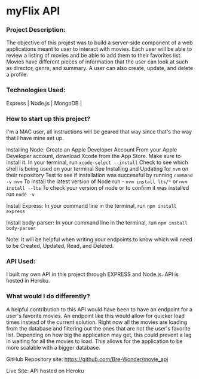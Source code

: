 # myFlix API

### Project Description: 
The objective of this projest was to build a server-side component of a web applications meant to user to interact with movies. Each user will be able to review a listing of movies and be able to add them to their favorites list. Movies have different pieces of information that the user can look at such as director, genre, and summary. A user can also create, update, and delete a profile. 

### Technologies Used: 
Express | Node.js | MongoDB | 


### How to start up this project?
I'm a MAC user, all instructions will be geared that way since that's the way that I have mine set up. 

Installing Node: 
  Create an Apple Developer Account
  From your Apple Developer account, download Xcode from the App Store. Make sure to install it.
  In your terminal, run `xcode-select --install`
  Check to see which shell is being used on your terminal
  See Installing and Updating for `nvm` on their repository
  Test to see if installation was successful by running `command -v nvm`
  To install the latest version of Node run - `nvm install lts/*` or `nvm install --lts`
  To check your version of node or to confirm it was installed run `node -v`

Install Express: 
  In your command line in the terminal, run `npm install express`

Install body-parser:
  In your command line in the terminal, run `npm install body-parser`

Note: It will be helpful when writing your endpoints to know which will need to be Created, Updated, Read, and Deleted. 

### API Used:
I built my own API in this project through EXPRESS and Node.js. API is hosted in Heroku.


### What would I do differently? 
A helpful contribution to this API would have been to have an endpoint for a user's favorite movies. An endpoint like this would allow for quicker load times instead of the current solution. Right now all the movies are loading from the database and filtering out the ones that are not the user's favorite list. Depending on how big the application may get, this could prevent a lag in waiting for all the movies to load. This allows for the application to be more scalable with a bigger database. 


GitHub Repository site: https://github.com/Bre-Wonder/movie_api

Live Site: API hosted on Heroku